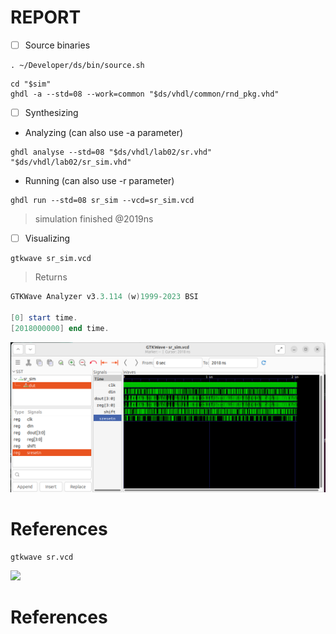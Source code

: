 # REPORT

- [ ] Source binaries

```
. ~/Developer/ds/bin/source.sh
```

```
cd "$sim"
ghdl -a --std=08 --work=common "$ds/vhdl/common/rnd_pkg.vhd"
```

- [ ] Synthesizing

* Analyzing (can also use -a parameter)

```
ghdl analyse --std=08 "$ds/vhdl/lab02/sr.vhd" "$ds/vhdl/lab02/sr_sim.vhd"
```

* Running (can also use -r parameter)

```
ghdl run --std=08 sr_sim --vcd=sr_sim.vcd
```
> simulation finished @2019ns

- [ ] Visualizing

```
gtkwave sr_sim.vcd
```
> Returns
```powershell
GTKWave Analyzer v3.3.114 (w)1999-2023 BSI

[0] start time.
[2018000000] end time.
```

<img src=images/sr_sim.png width='' height='' > </img>


# References



```
gtkwave sr.vcd
```

<img src=images/gtkwave_output.png width='' height='' > </img>


# References

